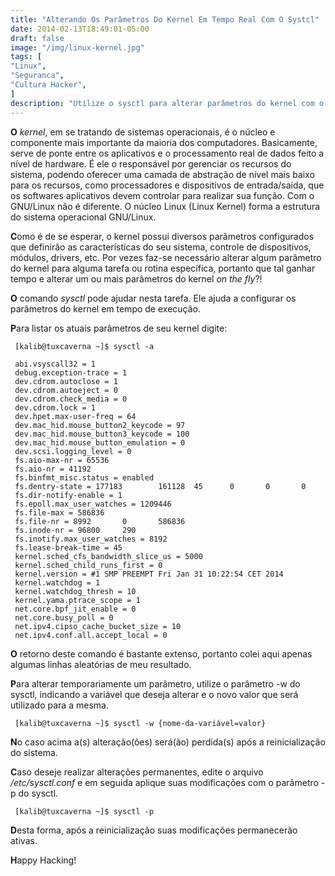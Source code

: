 ```yaml
---
title: "Alterando Os Parâmetros Do Kernel Em Tempo Real Com O Systcl"
date: 2014-02-13T18:49:01-05:00
draft: false
image: "/img/linux-kernel.jpg"
tags: [
"Linux",
"Seguranca",
"Cultura Hacker",
]
description: "Utilize o sysctl para alterar parâmetros do kernel com o mesmo em execução."
---
```

**O** *kernel*, em se tratando de sistemas operacionais, é o núcleo e componente mais importante da maioria dos computadores. Basicamente, serve de ponte entre os aplicativos e o processamento real de dados feito a nível de hardware. É ele o responsável por gerenciar os recursos do sistema, podendo oferecer uma camada de abstração de nível mais baixo para os recursos, como processadores e dispositivos de entrada/saída, que os softwares aplicativos devem controlar para realizar sua função. Com o GNU/Linux não é diferente. O núcleo Linux (Linux Kernel) forma a estrutura do sistema operacional GNU/Linux.

**C**omo é de se esperar, o kernel possui diversos parâmetros configurados que definirão as características do seu sistema, controle de dispositivos, módulos, drivers, etc. Por vezes faz-se necessário alterar algum parâmetro do kernel para alguma tarefa ou rotina específica, portanto que tal ganhar tempo e alterar um ou mais parâmetros do kernel *on the fly*?!

**O** comando *sysctl* pode ajudar nesta tarefa. Ele ajuda a configurar os parâmetros do kernel em tempo de execução.

**P**ara listar os atuais parâmetros de seu kernel digite:

```
 [kalib@tuxcaverna ~]$ sysctl -a

 abi.vsyscall32 = 1
 debug.exception-trace = 1
 dev.cdrom.autoclose = 1
 dev.cdrom.autoeject = 0
 dev.cdrom.check_media = 0
 dev.cdrom.lock = 1
 dev.hpet.max-user-freq = 64
 dev.mac_hid.mouse_button2_keycode = 97
 dev.mac_hid.mouse_button3_keycode = 100
 dev.mac_hid.mouse_button_emulation = 0
 dev.scsi.logging_level = 0
 fs.aio-max-nr = 65536
 fs.aio-nr = 41192
 fs.binfmt_misc.status = enabled
 fs.dentry-state = 177183        161128  45      0       0       0
 fs.dir-notify-enable = 1
 fs.epoll.max_user_watches = 1209446
 fs.file-max = 586836
 fs.file-nr = 8992       0       586836
 fs.inode-nr = 96800     290
 fs.inotify.max_user_watches = 8192
 fs.lease-break-time = 45
 kernel.sched_cfs_bandwidth_slice_us = 5000
 kernel.sched_child_runs_first = 0
 kernel.version = #1 SMP PREEMPT Fri Jan 31 10:22:54 CET 2014
 kernel.watchdog = 1
 kernel.watchdog_thresh = 10
 kernel.yama.ptrace_scope = 1
 net.core.bpf_jit_enable = 0
 net.core.busy_poll = 0
 net.ipv4.cipso_cache_bucket_size = 10
 net.ipv4.conf.all.accept_local = 0
```

**O** retorno deste comando é bastante extenso, portanto colei aqui apenas algumas linhas aleatórias de meu resultado.

**P**ara alterar temporariamente um parâmetro, utilize o parâmetro -w do sysctl, indicando a variável que deseja alterar e o novo valor que será utilizado para a mesma.

```
 [kalib@tuxcaverna ~]$ sysctl -w {nome-da-variável=valor}
```

**N**o caso acima a(s) alteração(ões) será(ão) perdida(s) após a reinicialização do sistema.

**C**aso deseje realizar alterações permanentes, edite o arquivo */etc/sysctl.conf* e em seguida aplique suas modificações com o parâmetro -p do sysctl.

```
 [kalib@tuxcaverna ~]$ sysctl -p
```

**D**esta forma, após a reinicialização suas modificações permanecerão ativas.

**H**appy Hacking!
